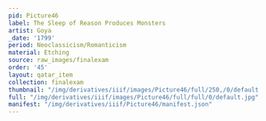```yaml
---
pid: Picture46
label: The Sleep of Reason Produces Monsters
artist: Goya
_date: '1799'
period: Neoclassicism/Romanticism
material: Etching
source: raw_images/finalexam
order: '45'
layout: qatar_item
collection: finalexam
thumbnail: "/img/derivatives/iiif/images/Picture46/full/250,/0/default.jpg"
full: "/img/derivatives/iiif/images/Picture46/full/full/0/default.jpg"
manifest: "/img/derivatives/iiif/Picture46/manifest.json"
---
```

